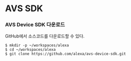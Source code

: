 # AVS SDK

### AVS Device SDK 다운로드

 GitHub에서 소스코드를 다운로드할 수 있다.

```
$ mkdir -p ~/workspaces/alexa
$ cd ~/workspaces/alexa
$ git clone https://github.com/alexa/avs-device-sdk.git
```



